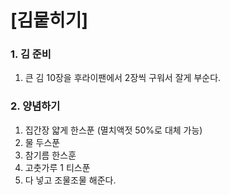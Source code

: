 # [김뭍히기] #

### 1. 김 준비 ###
1. 큰 김 10장을 후라이팬에서 2장씩 구워서 잘게 부순다.

### 2. 양념하기 ###
1. 집간장 얇게 한스푼 (멸치액젓 50%로 대체 가능)
2. 물 두스푼
3. 참기름 한스훈
4. 고춧가루 1 티스푼
5. 다 넣고 조물조물 해준다.


